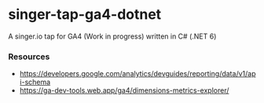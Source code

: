 # singer-tap-ga4-dotnet

A singer.io tap for GA4 (Work in progress) written in C# (.NET 6)



### Resources
* https://developers.google.com/analytics/devguides/reporting/data/v1/api-schema
* https://ga-dev-tools.web.app/ga4/dimensions-metrics-explorer/